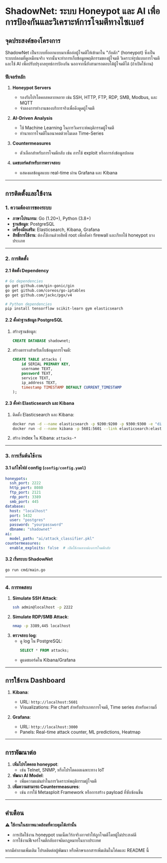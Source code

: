 # ShadowNet: ระบบ Honeypot และ AI เพื่อการป้องกันและวิเคราะห์การโจมตีทางไซเบอร์

## จุดประสงค์ของโครงการ
ShadowNet เป็นระบบที่ออกแบบมาเพื่อล่อผู้โจมตีให้เข้ามาใน "กับดัก" (honeypot) ซึ่งเป็นระบบปลอมที่ดูเหมือนจริง จากนั้นจะทำการเก็บข้อมูลพฤติกรรมของผู้โจมตี วิเคราะห์รูปแบบการโจมตี และใช้ AI เพื่อปรับปรุงกลยุทธ์การป้องกัน นอกจากนี้ยังสามารถตอบโต้ผู้โจมตีได้ (ถ้าเปิดใช้งาน)

### ฟีเจอร์หลัก
1. **Honeypot Servers**  
   - รองรับโปรโตคอลหลากหลาย เช่น SSH, HTTP, FTP, RDP, SMB, Modbus, และ MQTT  
   - จำลองการทำงานของบริการจริงเพื่อดึงดูดผู้โจมตี  

2. **AI-Driven Analysis**  
   - ใช้ Machine Learning ในการวิเคราะห์พฤติกรรมผู้โจมตี  
   - ทำนายการโจมตีในอนาคตด้วยโมเดล Time-Series  

3. **Countermeasures**  
   - ตัวเลือกสำหรับการโจมตีกลับ เช่น การใช้ exploit หรือการส่งข้อมูลปลอม  

4. **แดชบอร์ดสำหรับการตรวจสอบ**  
   - แสดงผลข้อมูลแบบ real-time ผ่าน Grafana และ Kibana  

---

## การติดตั้งและใช้งาน

### 1. ความต้องการของระบบ
- **ภาษาโปรแกรม**: Go (1.20+), Python (3.8+)  
- **ฐานข้อมูล**: PostgreSQL  
- **เครื่องมือเสริม**: Elasticsearch, Kibana, Grafana  
- **สิทธิ์การใช้งาน**: ต้องใช้งานด้วยสิทธิ์ root เพื่อตั้งค่า firewall และเรียกใช้ honeypot บางประเภท  

---

### 2. การติดตั้ง

#### 2.1 ติดตั้ง Dependency
```bash
# Go dependencies
go get github.com/gin-gonic/gin
go get github.com/coreos/go-iptables
go get github.com/jackc/pgx/v4

# Python dependencies
pip install tensorflow scikit-learn gym elasticsearch
```

#### 2.2 ตั้งค่าฐานข้อมูล PostgreSQL
1. สร้างฐานข้อมูล:
   ```sql
   CREATE DATABASE shadownet;
   ```
2. สร้างตารางสำหรับเก็บข้อมูลการโจมตี:
   ```sql
   CREATE TABLE attacks (
       id SERIAL PRIMARY KEY,
       username TEXT,
       password TEXT,
       service TEXT,
       ip_address TEXT,
       timestamp TIMESTAMP DEFAULT CURRENT_TIMESTAMP
   );
   ```

#### 2.3 ตั้งค่า Elasticsearch และ Kibana
1. ติดตั้ง Elasticsearch และ Kibana:
   ```bash
   docker run -d --name elasticsearch -p 9200:9200 -p 9300:9300 -e "discovery.type=single-node" elasticsearch:7.10.1
   docker run -d --name kibana -p 5601:5601 --link elasticsearch:elasticsearch kibana:7.10.1
   ```
2. สร้าง index ใน Kibana: `attacks-*`

---

### 3. การเริ่มต้นใช้งาน

#### 3.1 แก้ไขไฟล์ config (`config/config.yaml`)
```yaml
honeypots:
  ssh_port: 2222
  http_port: 8080
  ftp_port: 2121
  rdp_port: 3389
  smb_port: 445
database:
  host: "localhost"
  port: 5432
  user: "postgres"
  password: "yourpassword"
  dbname: "shadownet"
ai:
  model_path: "ai/attack_classifier.pkl"
countermeasures:
  enable_exploits: false  # เปิดใช้งานหากต้องการโจมตีกลับ
```

#### 3.2 เริ่มระบบ ShadowNet
```bash
go run cmd/main.go
```

---

### 4. การทดสอบ
1. **Simulate SSH Attack**:
   ```bash
   ssh admin@localhost -p 2222
   ```
2. **Simulate RDP/SMB Attack**:
   ```bash
   nmap -p 3389,445 localhost
   ```
3. **ตรวจสอบ log**:
   - ดู log ใน PostgreSQL:
     ```sql
     SELECT * FROM attacks;
     ```
   - ดูแดชบอร์ดใน Kibana/Grafana

---

## การใช้งาน Dashboard
1. **Kibana**:
   - URL: `http://localhost:5601`  
   - Visualizations: Pie chart สำหรับประเภทการโจมตี, Time series สำหรับความถี่  

2. **Grafana**:
   - URL: `http://localhost:3000`  
   - Panels: Real-time attack counter, ML predictions, Heatmap  

---

## การพัฒนาต่อ
1. **เพิ่มโปรโตคอล honeypot**:
   - เช่น Telnet, SNMP, หรือโปรโตคอลเฉพาะทาง IoT  
2. **พัฒนา AI Model**:
   - เพิ่มความแม่นยำในการวิเคราะห์พฤติกรรมผู้โจมตี  
3. **เพิ่มความสามารถ Countermeasures**:
   - เช่น การใช้ Metasploit Framework หรือการสร้าง payload ที่ซับซ้อนขึ้น  

---

## คำเตือน
⚠️ **ใช้งานในสภาพแวดล้อมที่ควบคุมได้เท่านั้น**  
- การเปิดใช้งาน honeypot บนเน็ตเวิร์กจริงอาจทำให้ถูกโจมตีโดยผู้ไม่ประสงค์ดี  
- การใช้งานฟีเจอร์โจมตีกลับอาจผิดกฎหมายในบางประเทศ  

หากมีคำถามเพิ่มเติม โปรดติดต่อผู้พัฒนา หรือศึกษาเอกสารเพิ่มเติมในโค้ดและ README นี้

---
